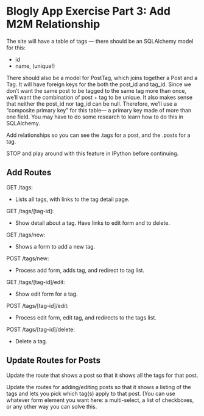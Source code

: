 # Blogly App Exercise Part 3: Add M2M Relationship
The site will have a table of tags — there should be an SQLAlchemy model for this:
- id
- name, (unique!)

There should also be a model for PostTag, which joins together a Post and a Tag. It will have foreign keys for the both the post_id and tag_id. Since we don’t want the same post to be tagged to the same tag more than once, we’ll want the combination of post + tag to be unique. It also makes sense that neither the post_id nor tag_id can be null. Therefore, we’ll use a “composite primary key” for this table— a primary key made of more than one field. You may have to do some research to learn how to do this in SQLAlchemy.

Add relationships so you can see the .tags for a post, and the .posts for a tag.

STOP and play around with this feature in IPython before continuing.

## Add Routes
GET /tags:
- Lists all tags, with links to the tag detail page.

GET /tags/[tag-id]:
- Show detail about a tag. Have links to edit form and to delete.

GET /tags/new:
- Shows a form to add a new tag.

POST /tags/new:
- Process add form, adds tag, and redirect to tag list.

GET /tags/[tag-id]/edit:
- Show edit form for a tag.

POST /tags/[tag-id]/edit:
- Process edit form, edit tag, and redirects to the tags list.

POST /tags/[tag-id]/delete:
- Delete a tag.

## Update Routes for Posts
Update the route that shows a post so that it shows all the tags for that post.

Update the routes for adding/editing posts so that it shows a listing of the tags and lets you pick which tag(s) apply to that post. (You can use whatever form element you want here: a multi-select, a list of checkboxes, or any other way you can solve this.
